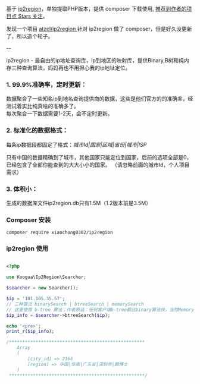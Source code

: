基于 [ip2region](https://github.com/lionsoul2014/ip2region)，单独提取PHP版本，提供 composer 下载使用, [推荐到作者的项目点 Stars 关注](https://github.com/lionsoul2014/ip2region)。

发现一个项目 [atzcl/ip2region
](https://github.com/atzcl/ip2region) 针对 ip2region 做了 composer，但是好久没更新了，所以造个轮子。

--

ip2region - 最自由的ip地址查询库，ip到地区的映射库，提供Binary,B树和纯内存三种查询算法，妈妈再也不用担心我的ip地址定位。

### 1. 99.9%准确率，定时更新：

数据聚合了一些知名ip到地名查询提供商的数据，这些是他们官方的的准确率，经测试着实比纯真啥的准确多了。<br />
每次聚合一下数据需要1-2天，会不定时更新。

### 2. 标准化的数据格式：

每条ip数据段都固定了格式：_城市Id|国家|区域|省份|城市|ISP_

只有中国的数据精确到了城市，其他国家只能定位到国家，后前的选项全部是0，已经包含了全部你能查到的大大小小的国家。
（请忽略前面的城市Id，个人项目需求）

### 3. 体积小：

生成的数据库文件ip2region.db只有1.5M（1.2版本前是3.5M）

### Composer 安装

```
composer require xiaochong0302/ip2region
```

### ip2region 使用
```php

<?php

use Koogua\Ip2Region\Searcher;

$searcher = new Searcher();

$ip = '101.105.35.57';
// 三种算法 binarySearch | btreeSearch | memorySearch
// 这里使用 b-tree 算法；作者原话：任何客户端b-tree都比binary算法快，当然Memory算法固然是最快的！
$ip_info = $searcher->btreeSearch($ip);

echo '<pre>';
print_r($ip_info);

/***************************************************
    Array
    (
        [city_id] => 2163
        [region] => 中国|华南|广东省|深圳市|鹏博士
    )
 ***************************************************/

```
